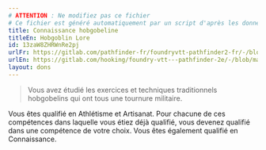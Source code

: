 ```yaml
---
# ATTENTION : Ne modifiez pas ce fichier
# Ce fichier est généré automatiquement par un script d'après les données du module Foundry VTT officiel et de sa traduction
title: Connaissance hobgobeline
titleEn: Hobgoblin Lore
id: 13zaW8ZHRWnRe2pj
urlFr: https://gitlab.com/pathfinder-fr/foundryvtt-pathfinder2-fr/-/blob/master/data/feats/13zaW8ZHRWnRe2pj.htm
urlEn: https://gitlab.com/hooking/foundry-vtt---pathfinder-2e/-/blob/master/packs/data/feats.db/hobgoblin-lore.json
layout: dons
---
```

>Vous avez étudié les exercices et techniques traditionnels hobgobelins qui ont tous une tournure militaire.

Vous êtes qualifié en Athlétisme et Artisanat. Pour chacune de ces compétences dans laquelle vous étiez déjà qualifié, vous devenez qualifié dans une compétence de votre choix. Vous êtes également qualifié en Connaissance.
